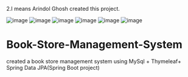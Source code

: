 
2.I means Arindol Ghosh created this project.


![image](https://github.com/arindolghosh44/Bookstore_app/assets/144908811/225cbb66-5252-4edb-9353-2588c29dfb90)
![image](https://github.com/arindolghosh44/Bookstore_app/assets/144908811/f1a7376f-6450-434c-ad41-91390c834d51)
![image](https://github.com/arindolghosh44/Bookstore_app/assets/144908811/5a0c0522-d7a7-40ab-a4a4-43a95dd5cc5c)
![image](https://github.com/arindolghosh44/Bookstore_app/assets/144908811/95705235-bff6-44c0-b5e7-ecd76670ce3b)
![image](https://github.com/arindolghosh44/Bookstore_app/assets/144908811/5e32b01d-d190-491c-a3a9-5f0bc30ccc7f)
![image](https://github.com/arindolghosh44/Bookstore_app/assets/144908811/72be5d07-edd1-4ec8-9711-d7c19c5117a1)

# Book-Store-Management-System
created a book store management system using MySql + Thymeleaf+ Spring Data JPA(Spring Boot project)
